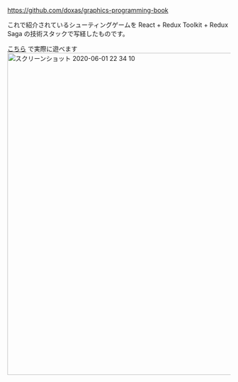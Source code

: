 https://github.com/doxas/graphics-programming-book

これで紹介されているシューティングゲームを React + Redux Toolkit + Redux Saga の技術スタックで写経したものです。

[こちら](https://relaxed-northcutt-99b679.netlify.app/) で実際に遊べます
<img width="727" alt="スクリーンショット 2020-06-01 22 34 10" src="https://user-images.githubusercontent.com/20484619/83414242-1daa5180-a458-11ea-836c-68585a68c9c5.png">
